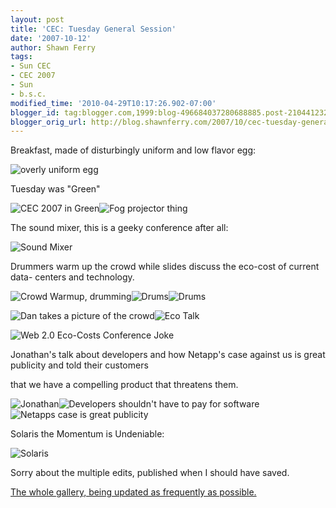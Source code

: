 ```yaml
---
layout: post
title: 'CEC: Tuesday General Session'
date: '2007-10-12'
author: Shawn Ferry
tags:
- Sun CEC
- CEC 2007
- Sun
- b.s.c.
modified_time: '2010-04-29T10:17:26.902-07:00'
blogger_id: tag:blogger.com,1999:blog-496684037280688885.post-2104412322881779425
blogger_orig_url: http://blog.shawnferry.com/2007/10/cec-tuesday-general-session.html
---
```


Breakfast, made of disturbingly uniform and low flavor egg:

![overly uniform egg](http://lalartu.smugmug.com/photos/207296996-S.jpg)  

Tuesday was "Green"

![CEC 2007 in Green](http://lalartu.smugmug.com/photos/207296629-S.jpg)![Fog
projector thing](http://lalartu.smugmug.com/photos/206534809-S.jpg)  

The sound mixer, this is a geeky conference after all:

![Sound Mixer](http://lalartu.smugmug.com/photos/207296901-S.jpg)

Drummers warm up the crowd while slides discuss the eco-cost of current data-
centers and technology.

![Crowd Warmup,
drumming](http://lalartu.smugmug.com/photos/207296536-S.jpg)![Drums](http://lalartu.smugmug.com/photos/206534692-S.jpg)![Drums](http://lalartu.smugmug.com/photos/206534382-S.jpg)

![Dan takes a picture of the crowd
](http://lalartu.smugmug.com/photos/207296470-S.jpg)![Eco
Talk](http://lalartu.smugmug.com/photos/207296417-S.jpg)  

![Web 2.0 Eco-Costs Conference
Joke](http://lalartu.smugmug.com/photos/207296352-S.jpg)  

Jonathan's talk about developers and how Netapp's case against us is great
publicity and told their customers

that we have a compelling product that threatens them.

![Jonathan](http://lalartu.smugmug.com/photos/207296291-S.jpg)![Developers
shouldn't have to pay for
software](http://lalartu.smugmug.com/photos/206533332-S.jpg)![Netapps case is
great publicity](http://lalartu.smugmug.com/photos/207296071-S.jpg)  

Solaris the Momentum is Undeniable:

![Solaris](http://lalartu.smugmug.com/photos/207296175-S.jpg)  

Sorry about the multiple edits, published when I should have saved.

[The whole gallery, being updated as frequently as
possible.](http://lalartu.smugmug.com/gallery/3612295#P-3-15 "Sun CEC 2007
Gallery" )  

